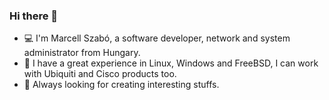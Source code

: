 ### Hi there 👋

- 💻 I'm Marcell Szabó, a software developer, network and system administrator from Hungary.
- 🐧 I have a great experience in Linux, Windows and FreeBSD, I can work with Ubiquiti and Cisco products too.
- 🌱 Always looking for creating interesting stuffs.
